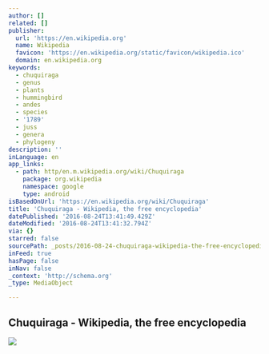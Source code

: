 ```yaml
---
author: []
related: []
publisher:
  url: 'https://en.wikipedia.org'
  name: Wikipedia
  favicon: 'https://en.wikipedia.org/static/favicon/wikipedia.ico'
  domain: en.wikipedia.org
keywords:
  - chuquiraga
  - genus
  - plants
  - hummingbird
  - andes
  - species
  - '1789'
  - juss
  - genera
  - phylogeny
description: ''
inLanguage: en
app_links:
  - path: http/en.m.wikipedia.org/wiki/Chuquiraga
    package: org.wikipedia
    namespace: google
    type: android
isBasedOnUrl: 'https://en.wikipedia.org/wiki/Chuquiraga'
title: 'Chuquiraga - Wikipedia, the free encyclopedia'
datePublished: '2016-08-24T13:41:49.429Z'
dateModified: '2016-08-24T13:41:32.794Z'
via: {}
starred: false
sourcePath: _posts/2016-08-24-chuquiraga-wikipedia-the-free-encyclopedia.md
inFeed: true
hasPage: false
inNav: false
_context: 'http://schema.org'
_type: MediaObject

---
```

<article style=""><h1>Chuquiraga - Wikipedia, the free encyclopedia</h1><img src="https://upload.wikimedia.org/wikipedia/commons/thumb/d/dc/Chuquiraga_jussieui.jpg/220px-Chuquiraga_jussieui.jpg" /></article>